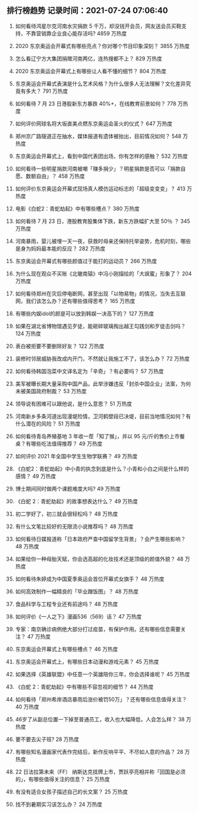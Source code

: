 
## 排行榜趋势 记录时间：2021-07-24 07:06:40
  
  1. 如何看待鸿星尔克河南水灾捐款 5 千万，却没钱开会员，网友送会员买鞋支持，不靠营销靠企业良心能存活吗? 4859 万热度
    
  2. 2020 东京奥运会开幕式有哪些亮点？你对哪个节目印象深刻？ 3855 万热度
    
  3. 怎么看辽宁方大集团捐赠河南两亿，连热搜都不上？ 829 万热度
    
  4. 2020 东京奥运会开幕式上有哪些让人看不懂的细节？ 804 万热度
    
  5. 东京奥运会开幕式表演是什么艺术风格？为什么很多人无法理解？文化差异究竟有多大？ 791 万热度
    
  6. 如何看待 7 月 23 日港股新东方暴跌 40%+，在线教育前景如何？ 778 万热度
    
  7. 如何评价网球名将大坂直美点燃东京奥运会圣火的仪式？ 647 万热度
    
  8. 郑州京广路隧道正在抽水，媒体报道有遗体被抬出，目前情况如何？ 548 万热度
    
  9. 东京奥运会开幕式上，看到中国代表团出场，你有怎样的感触？ 532 万热度
    
  10. 如何看待一些明星捐款河南被嘲「赚多捐少」？明星捐款是否可以「捐款自愿、数额自由」？ 458 万热度
    
  11. 如何评价东京奥运会开幕式现场真人模仿运动标志的「超级变变变」？ 413 万热度
    
  12. 电影《白蛇2：青蛇劫起》中有哪些槽点？ 380 万热度
    
  13. 如何看待 7 月 23 日，港股教育股集体下跌，新东方跌幅扩大至 50％ ？ 345 万热度
    
  14. 河南暴雨，婴儿被埋一天一夜，获救时母亲还保持托举姿势，危机时刻，哪些是身为妈妈最本能的反应？ 282 万热度
    
  15. 东京奥运会开幕式有哪些颜值过于能打的运动员？ 266 万热度
    
  16. 为什么现在观众不买账《北辙南辕》中冯小刚描绘的「大飒蜜」形象了？ 204 万热度
    
  17. 如何看待郑州在灾后停电断网，甚至出现「以物易物」的情况，当失去互联网，我们该怎么办？还有哪些值得思考？ 165 万热度
    
  18. 有哪些内娱idol的颜是可以放到韩娱一决高下的？ 127 万热度
    
  19. 如果在湖北省博物馆遇见歹徒，能砸碎玻璃掏出越王勾践剑和歹徒击剑吗？ 124 万热度
    
  20. 表白被拒要不要删除好友？ 122 万热度
    
  21. 装修时邻居威胁我改成内开门，不然就让我施工不了，该怎么办？ 72 万热度
    
  22. 如何看待韩国泡菜中文译名定为「辛奇」？有必要吗？ 57 万热度
    
  23. 美军被曝长期大量采购中国产品，此举涉嫌违反「封杀中国企业」法案，为何未被美国政府制裁？ 53 万热度
    
  24. 领导说有困难可以跟他说，是什么意思？ 51 万热度
    
  25. 河南新乡多条河道出现漫堤险情，卫河鹤壁段已决堤，目前当地情况如何？有什么潜在的风险？ 51 万热度
    
  26. 如何看待青岛养殖基地 3 年收一茬「知了猴」，并以 95 元/斤的售价上市餐桌？有哪些吃法值得推荐？ 49 万热度
    
  27. 如何评价 2021 年全国中学生生物学联赛？ 49 万热度
    
  28. 《白蛇2：青蛇劫起》中小青的执念到底是什么？小青和小白之间是什么样的感情？ 49 万热度
    
  29. 博士期间同时做两个课题难度大吗? 49 万热度
    
  30. 《白蛇 2：青蛇劫起》的故事想表达什么？ 49 万热度
    
  31. 初二学好了，初三就会很轻松吗？ 48 万热度
    
  32. 有什么文笔比较好的无限流小说推荐吗？ 48 万热度
    
  33. 如何看待日媒报道称「日本政府严查中国留学生背景」？会产生哪些影响？ 48 万热度
    
  34. 如果给你一种母胎天赋，你会选高超的化妆技术还是顶级的颜值外貌？ 48 万热度
    
  35. 如何看待朱婷成为中国夏季奥运会首位开幕式女旗手？ 48 万热度
    
  36. 如何高效制作一幅精良的「毕业蹭饭图」？ 48 万热度
    
  37. 食品科学与工程专业还有前途吗？ 48 万热度
    
  38. 如何评价《一人之下》漫画536（569）话？ 47 万热度
    
  39. 专家：南京确诊病例绝大部分打过疫苗，有保护作用。还有哪些信息需要关注？ 47 万热度
    
  40. 东京奥运会开幕式上有哪些槽点？ 46 万热度
    
  41. 东京奥运会开幕式上，有哪些日本动漫和游戏元素？ 45 万热度
    
  42. 如果选择《英雄联盟》中任意一个英雄陪你三年，你会选择谁呢？ 45 万热度
    
  43. 《白蛇 2：青蛇劫起》中有哪些不容忽视的细节？ 44 万热度
    
  44. 如何看待「郑州希岸酒店暴雨后涨价被罚50万」？还有哪些信息值得关注？ 40 万热度
    
  45. 46岁了从副总位置一下掉至普通员工，收入也大幅降低，人会怎么样？ 38 万热度
    
  46. 要不要去尖子班? 28 万热度
    
  47. 有哪些知名漫画家代表作完结后，新作反响平平、不尽如人意的作品？ 28 万热度
    
  48. 22 日法拉第未来（FF） 纳斯达克挂牌上市，贾跃亭亮相并称「回国是必须的」，有哪些值得关注的信息？ 25 万热度
    
  49. 有没有适合女孩子描述自己的长文案？ 25 万热度
    
  50. 找不到暑期实习该怎么办？ 24 万热度
    